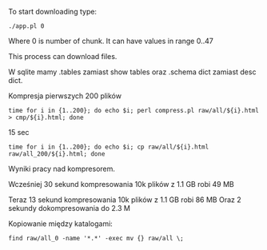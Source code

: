 To start downloading type:

    ./app.pl 0
    
Where 0 is number of chunk. It can have values in range 0..47

This process can download files.

W sqlite mamy .tables zamiast show tables oraz .schema dict zamiast desc dict.

Kompresja pierwszych 200 plików

    time for i in {1..200}; do echo $i; perl compress.pl raw/all/${i}.html > cmp/${i}.html; done
    
15 sec

    time for i in {1..200}; do echo $i; cp raw/all/${i}.html raw/all_200/${i}.html; done

Wyniki pracy nad kompresorem.

Wcześniej 30 sekund kompresowania 10k plików z 1.1 GB robi 49 MB

Teraz 13 sekund kompresowania 10k plików z 1.1 GB robi 86 MB 
Oraz 2 sekundy dokompresowania do 2.3 M

Kopiowanie między katalogami:

    find raw/all_0 -name '*.*' -exec mv {} raw/all \;